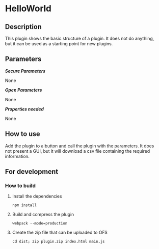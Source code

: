 # HelloWorld

## Description ##

This plugin shows the basic structure of a plugin. It does not do anything, but it can be used as a starting point for new plugins.

## Parameters ##

***Secure Parameters***

None

***Open Parameters***

None

***Properties needed***

None

## How to use ##

Add the plugin to a button and call the plugin with the parameters. It does not present a GUI, but it will download a csv file containing the required information.

## For development ##

### How to build ###

1. Install the dependencies

    `npm install` 

2. Build and compress the plugin

    `webpack --mode=production` 

3. Create the zip file that can be uploaded to OFS

    `cd dist; zip plugin.zip index.html main.js` 

